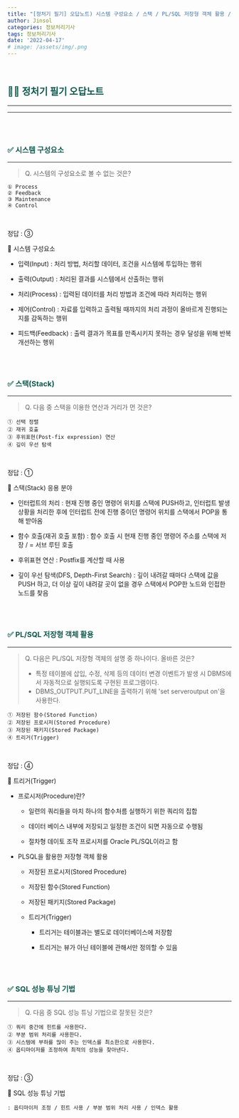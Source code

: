 ```yaml
---
title: "[정처기 필기] 오답노트) 시스템 구성요소 / 스택 / PL/SQL 저장형 객체 활용 / 트리거 / SQL 성능 튜닝 기법"
author: Jinsol
categories: 정보처리기사
tags: 정보처리기사
date: '2022-04-17'
# image: /assets/img/.png
---
```


<br>

## <span style="color:#125B50">**🤷‍♀️ 정처기 필기 오답노트**</span>
<hr>
<hr>

<br>
<br>

### <span style="color:#125B50">**✅ 시스템 구성요소**</span>
<hr>

> Q. 시스템의 구성요소로 볼 수 없는 것은?

    ① Process
    ② Feedback
    ③ Maintenance
    ④ Control

<br>

정답 : ③

🔎 시스템 구성요소

- 입력(Input) : 처리 방법, 처리할 데이터, 조건을 시스템에 투입하는 행위

- 출력(Output) : 처리된 결과를 시스템에서 산출하는 행위

- 처리(Process) : 입력된 데이터를 처리 방법과 조건에 따라 처리하는 행위

- 제어(Control) : 자료를 입력하고 출력될 때까지의 처리 과정이 올바르게 진행되는지를 감독하는 행위

- 피드백(Feedback) : 출력 결과가 목표를 만족시키지 못하는 경우 달성을 위해 반복 개선하는 행위

<br>
<br>

### <span style="color:#125B50">**✅ 스택(Stack)**</span>
<hr>

> Q. 다음 중 스택을 이용한 연산과 거리가 먼 것은?

    ① 선택 정렬
    ② 재귀 호출
    ③ 후위표현(Post-fix expression) 연산
    ④ 깊이 우선 탐색

<br>

정답 : ①

🔎 스택(Stack) 응용 분야

- 인터럽트의 처리 : 현재 진행 중인 명령어 위치를 스택에 PUSH하고, 인터럽트 발생 상황을 처리한 후에 인터럽트 전에 진행 중이던 명령어 위치를 스택에서 POP을 통해 받아옴

- 함수 호출(재귀 호출 포함) : 함수 호출 시 현재 진행 중인 명령어 주소를 스택에 저장 / = 서브 루틴 호출

- 후위표현 연산 : Postfix를 계산할 때 사용

- 깊이 우선 탐색(DFS, Depth-First Search) : 깊이 내려갈 때마다 스택에 값을 PUSH 하고, 더 이상 깊이 내려갈 곳이 없을 경우 스택에서 POP한 노드와 인접한 노드를 찾음

<br>
<br>

### <span style="color:#125B50">**✅ PL/SQL 저장형 객체 활용**</span>
<hr>

> Q. 다음은 PL/SQL 저장형 객체의 설명 중 하나이다. 올바른 것은?
>
> - 특정 테이블에 삽입, 수정, 삭제 등의 데이터 변경 이벤트가 발생 시 DBMS에서 자동적으로 실행되도록 구현된 프로그램이다.
> - DBMS_OUTPUT.PUT_LINE을 출력하기 위해 'set serveroutput on'을 사용한다.

    ① 저장된 함수(Stored Function)
    ② 저장된 프로시저(Stored Procedure)
    ③ 저장된 패키지(Stored Package)
    ④ 트리거(Trigger)

<br>

정답 : ④

🔎 트리거(Trigger)

- 프로시저(Procedure)란?

    - 일련의 쿼리들을 마치 하나의 함수처름 실행하기 위한 쿼리의 집합

    - 데이터 베이스 내부에 저장되고 일정한 조건이 되면 자동으로 수행됨

    - 절차형 데이토 조작 프로시저를 Oracle PL/SQL이라고 함

- PLSQL을 활용한 저장형 객체 활용

    - 저장된 프로시저(Stored Procedure)

    - 저장된 함수(Stored Function)

    - 저장된 패키지(Stored Package)

    - 트리거(Trigger)

        - 트리거는 테이블과는 별도로 데이터베이스에 저장함

        - 트리거는 뷰가 아닌 테이블에 관해서만 정의할 수 있음

<br>
<br>

### <span style="color:#125B50">**✅ SQL 성능 튜닝 기법**</span>
<hr>

> Q. 다음 중 SQL 성능 튜닝 기법으로 잘못된 것은?

    ① 쿼리 중간에 힌트를 사용한다.
    ② 부분 범위 처리를 사용한다.
    ③ 시스템에 부하를 많이 주는 인덱스를 최소한으로 사용한다.
    ④ 옵티마이저를 조정하여 최적의 성능을 찾아낸다.

<br>

정답 : ③

🔎 SQL 성능 튜닝 기법

    : 옵티마이저 조정 / 힌트 사용 / 부분 범위 처리 사용 / 인덱스 활용